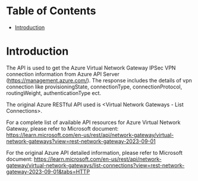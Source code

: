 # Table of Contents
- [Introduction](#introduction)


# Introduction <a name="introduction"></a>
The API is used to get the Azure Virtual Network Gateway IPSec VPN connection information from Azure API Server (https://management.azure.com/). The response includes the details of vpn connection like provisioningState, connectionType, connectionProtocol, routingWeight, authenticationType ect.



The original Azure RESTful API used is <Virtual Network Gateways - List Connections>. 



For a complete list of available API resources for Azure Virtual Network Gateway, please refer to Microsoft document: https://learn.microsoft.com/en-us/rest/api/network-gateway/virtual-network-gateways?view=rest-network-gateway-2023-09-01

For the original Azure API detailed information, please refer to Microsoft document: https://learn.microsoft.com/en-us/rest/api/network-gateway/virtual-network-gateways/list-connections?view=rest-network-gateway-2023-09-01&tabs=HTTP

